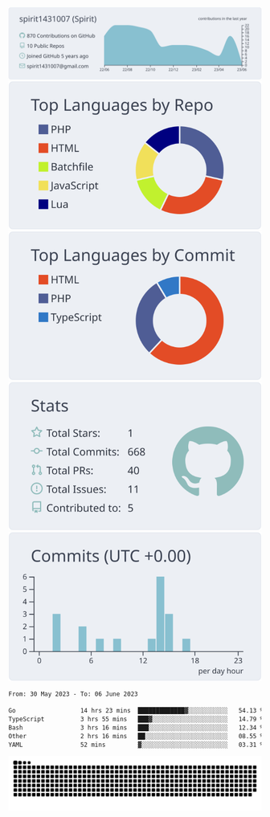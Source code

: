 [![](https://raw.githubusercontent.com/spirit1431007/spirit1431007/master/profile-summary-card-output/nord_bright/0-profile-details.svg)](https://git.io/spiritx)
[![](https://raw.githubusercontent.com/spirit1431007/spirit1431007/master/profile-summary-card-output/nord_bright/1-repos-per-language.svg)](https://git.io/spiritx) [![](https://raw.githubusercontent.com/spirit1431007/spirit1431007/master/profile-summary-card-output/nord_bright/2-most-commit-language.svg)](https://git.io/spiritx)
[![](https://raw.githubusercontent.com/spirit1431007/spirit1431007/master/profile-summary-card-output/nord_bright/3-stats.svg)](https://git.io/spiritx) [![](https://raw.githubusercontent.com/spirit1431007/spirit1431007/master/profile-summary-card-output/nord_bright/4-productive-time.svg)](https://git.io/spiritx)

<!--START_SECTION:waka-->

```txt
From: 30 May 2023 - To: 06 June 2023

Go                  14 hrs 23 mins  █████████████▓░░░░░░░░░░░   54.13 %
TypeScript          3 hrs 55 mins   ███▓░░░░░░░░░░░░░░░░░░░░░   14.79 %
Bash                3 hrs 16 mins   ███░░░░░░░░░░░░░░░░░░░░░░   12.34 %
Other               2 hrs 16 mins   ██░░░░░░░░░░░░░░░░░░░░░░░   08.55 %
YAML                52 mins         ▓░░░░░░░░░░░░░░░░░░░░░░░░   03.31 %
```

<!--END_SECTION:waka-->

![contribution](https://github.com/spirit1431007/spirit1431007/blob/output/github-contribution-grid-snake.svg)
